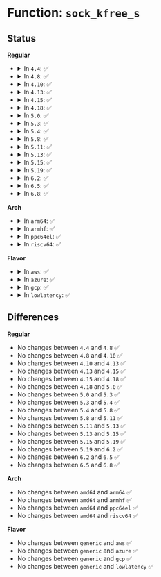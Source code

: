 # Function: <code>sock_kfree_s</code>

## Status
<b>Regular</b>
<ul>
<li>
<details>
<summary>In <code>4.4</code>: ✅</summary>

```c
void sock_kfree_s(struct sock *sk, void *mem, int size);
```

**Collision:** Unique Global

**Inline:** No

**Transformation:** False

**Instances:**

```
In net/core/sock.c (ffffffff81702820)
Location: net/core/sock.c:1797
Inline: False
Direct callers:
  - net/socket.c:___sys_sendmsg
  - net/compat.c:cmsghdr_from_user_compat_to_kern
  - net/ipv4/igmp.c:ip_mc_msfilter
  - net/ipv6/anycast.c:ipv6_sock_ac_join
  - net/ipv6/anycast.c:ipv6_sock_ac_drop
  - net/ipv6/anycast.c:ipv6_sock_ac_close
  - net/ipv6/mcast.c:ipv6_sock_mc_join
  - net/ipv6/mcast.c:ipv6_sock_mc_join
  - net/ipv6/mcast.c:ip6_mc_source
  - net/ipv6/mcast.c:ip6_mc_msfilter
  - net/ipv6/mcast.c:ip6_mc_msfilter
  - net/ipv6/exthdrs.c:ipv6_renew_options
```
**Symbols:**

```
ffffffff81702820-ffffffff8170286f: sock_kfree_s (STB_GLOBAL)
```
</details>
</li>
<li>
<details>
<summary>In <code>4.8</code>: ✅</summary>

```c
void sock_kfree_s(struct sock *sk, void *mem, int size);
```

**Collision:** Unique Global

**Inline:** No

**Transformation:** False

**Instances:**

```
In net/core/sock.c (ffffffff817696d0)
Location: net/core/sock.c:1826
Inline: False
Direct callers:
  - net/socket.c:___sys_sendmsg
  - net/compat.c:cmsghdr_from_user_compat_to_kern
  - net/ipv4/igmp.c:ip_mc_msfilter
  - net/ipv6/anycast.c:ipv6_sock_ac_close
  - net/ipv6/anycast.c:ipv6_sock_ac_drop
  - net/ipv6/anycast.c:ipv6_sock_ac_join
  - net/ipv6/mcast.c:ip6_mc_msfilter
  - net/ipv6/mcast.c:ip6_mc_msfilter
  - net/ipv6/mcast.c:ip6_mc_source
  - net/ipv6/mcast.c:ipv6_sock_mc_join
  - net/ipv6/mcast.c:ipv6_sock_mc_join
  - net/ipv6/exthdrs.c:ipv6_renew_options
```
**Symbols:**

```
ffffffff817696d0-ffffffff8176971f: sock_kfree_s (STB_GLOBAL)
```
</details>
</li>
<li>
<details>
<summary>In <code>4.10</code>: ✅</summary>

```c
void sock_kfree_s(struct sock *sk, void *mem, int size);
```

**Collision:** Unique Global

**Inline:** No

**Transformation:** False

**Instances:**

```
In net/core/sock.c (ffffffff81794740)
Location: net/core/sock.c:1824
Inline: False
Direct callers:
  - net/socket.c:___sys_sendmsg
  - net/compat.c:cmsghdr_from_user_compat_to_kern
  - net/ipv4/igmp.c:ip_mc_msfilter
  - net/ipv6/anycast.c:ipv6_sock_ac_close
  - net/ipv6/anycast.c:ipv6_sock_ac_drop
  - net/ipv6/anycast.c:ipv6_sock_ac_join
  - net/ipv6/mcast.c:ip6_mc_msfilter
  - net/ipv6/mcast.c:ip6_mc_msfilter
  - net/ipv6/mcast.c:ip6_mc_source
  - net/ipv6/mcast.c:ipv6_sock_mc_join
  - net/ipv6/mcast.c:ipv6_sock_mc_join
  - net/ipv6/exthdrs.c:ipv6_renew_options
```
**Symbols:**

```
ffffffff81794740-ffffffff8179478f: sock_kfree_s (STB_GLOBAL)
```
</details>
</li>
<li>
<details>
<summary>In <code>4.13</code>: ✅</summary>

```c
void sock_kfree_s(struct sock *sk, void *mem, int size);
```

**Collision:** Unique Global

**Inline:** No

**Transformation:** False

**Instances:**

```
In net/core/sock.c (ffffffff817b49e0)
Location: net/core/sock.c:1963
Inline: False
Direct callers:
  - net/socket.c:___sys_sendmsg
  - net/compat.c:cmsghdr_from_user_compat_to_kern
  - net/ipv4/igmp.c:ip_mc_msfilter
  - net/ipv6/anycast.c:ipv6_sock_ac_close
  - net/ipv6/anycast.c:ipv6_sock_ac_drop
  - net/ipv6/anycast.c:ipv6_sock_ac_join
  - net/ipv6/mcast.c:ip6_mc_msfilter
  - net/ipv6/mcast.c:ip6_mc_msfilter
  - net/ipv6/mcast.c:ip6_mc_source
  - net/ipv6/mcast.c:ipv6_sock_mc_join
  - net/ipv6/mcast.c:ipv6_sock_mc_join
  - net/ipv6/exthdrs.c:ipv6_renew_options
```
**Symbols:**

```
ffffffff817b49e0-ffffffff817b4a0f: sock_kfree_s (STB_GLOBAL)
```
</details>
</li>
<li>
<details>
<summary>In <code>4.15</code>: ✅</summary>

```c
void sock_kfree_s(struct sock *sk, void *mem, int size);
```

**Collision:** Unique Global

**Inline:** No

**Transformation:** False

**Instances:**

```
In net/core/sock.c (ffffffff8182cf90)
Location: net/core/sock.c:2001
Inline: False
Direct callers:
  - net/socket.c:___sys_sendmsg
  - net/compat.c:cmsghdr_from_user_compat_to_kern
  - net/ipv4/igmp.c:ip_mc_msfilter
  - net/ipv6/anycast.c:ipv6_sock_ac_close
  - net/ipv6/anycast.c:ipv6_sock_ac_drop
  - net/ipv6/anycast.c:ipv6_sock_ac_join
  - net/ipv6/mcast.c:ip6_mc_msfilter
  - net/ipv6/mcast.c:ip6_mc_msfilter
  - net/ipv6/mcast.c:ip6_mc_source
  - net/ipv6/mcast.c:ipv6_sock_mc_join
  - net/ipv6/mcast.c:ipv6_sock_mc_join
  - net/ipv6/exthdrs.c:ipv6_renew_options
```
**Symbols:**

```
ffffffff8182cf90-ffffffff8182cfc3: sock_kfree_s (STB_GLOBAL)
```
</details>
</li>
<li>
<details>
<summary>In <code>4.18</code>: ✅</summary>

```c
void sock_kfree_s(struct sock *sk, void *mem, int size);
```

**Collision:** Unique Global

**Inline:** No

**Transformation:** False

**Instances:**

```
In net/core/sock.c (ffffffff81874c90)
Location: net/core/sock.c:2021
Inline: False
Direct callers:
  - net/socket.c:___sys_sendmsg
  - net/compat.c:cmsghdr_from_user_compat_to_kern
  - net/ipv4/igmp.c:ip_mc_msfilter
  - net/ipv6/anycast.c:ipv6_sock_ac_close
  - net/ipv6/anycast.c:ipv6_sock_ac_drop
  - net/ipv6/anycast.c:ipv6_sock_ac_join
  - net/ipv6/mcast.c:ip6_mc_msfilter
  - net/ipv6/mcast.c:ip6_mc_msfilter
  - net/ipv6/mcast.c:ip6_mc_source
  - net/ipv6/mcast.c:__ipv6_sock_mc_join
  - net/ipv6/mcast.c:__ipv6_sock_mc_join
```
**Symbols:**

```
ffffffff81874c90-ffffffff81874cc0: sock_kfree_s (STB_GLOBAL)
```
</details>
</li>
<li>
<details>
<summary>In <code>5.0</code>: ✅</summary>

```c
void sock_kfree_s(struct sock *sk, void *mem, int size);
```

**Collision:** Unique Global

**Inline:** No

**Transformation:** False

**Instances:**

```
In net/core/sock.c (ffffffff81895550)
Location: net/core/sock.c:2017
Inline: False
Direct callers:
  - net/socket.c:___sys_sendmsg
  - net/compat.c:cmsghdr_from_user_compat_to_kern
  - net/ipv4/igmp.c:ip_mc_msfilter
  - net/ipv6/anycast.c:ipv6_sock_ac_close
  - net/ipv6/anycast.c:ipv6_sock_ac_drop
  - net/ipv6/anycast.c:ipv6_sock_ac_join
  - net/ipv6/mcast.c:ip6_mc_leave_src
  - net/ipv6/mcast.c:ip6_mc_msfilter
  - net/ipv6/mcast.c:ip6_mc_msfilter
  - net/ipv6/mcast.c:ip6_mc_source
  - net/ipv6/mcast.c:__ipv6_sock_mc_join
  - net/ipv6/mcast.c:__ipv6_sock_mc_join
```
**Symbols:**

```
ffffffff81895550-ffffffff81895580: sock_kfree_s (STB_GLOBAL)
```
</details>
</li>
<li>
<details>
<summary>In <code>5.3</code>: ✅</summary>

```c
void sock_kfree_s(struct sock *sk, void *mem, int size);
```

**Collision:** Unique Global

**Inline:** No

**Transformation:** False

**Instances:**

```
In net/core/sock.c (ffffffff818e1bd0)
Location: net/core/sock.c:2158
Inline: False
Direct callers:
  - net/socket.c:___sys_sendmsg
  - net/compat.c:cmsghdr_from_user_compat_to_kern
  - net/ipv4/igmp.c:ip_mc_msfilter
  - net/ipv6/anycast.c:ipv6_sock_ac_close
  - net/ipv6/anycast.c:ipv6_sock_ac_drop
  - net/ipv6/anycast.c:ipv6_sock_ac_join
  - net/ipv6/mcast.c:ip6_mc_leave_src
  - net/ipv6/mcast.c:ip6_mc_msfilter
  - net/ipv6/mcast.c:ip6_mc_msfilter
  - net/ipv6/mcast.c:ip6_mc_source
  - net/ipv6/mcast.c:__ipv6_sock_mc_join
  - net/ipv6/mcast.c:__ipv6_sock_mc_join
```
**Symbols:**

```
ffffffff818e1bd0-ffffffff818e1bff: sock_kfree_s (STB_GLOBAL)
```
</details>
</li>
<li>
<details>
<summary>In <code>5.4</code>: ✅</summary>

```c
void sock_kfree_s(struct sock *sk, void *mem, int size);
```

**Collision:** Unique Global

**Inline:** No

**Transformation:** False

**Instances:**

```
In net/core/sock.c (ffffffff81913750)
Location: net/core/sock.c:2173
Inline: False
Direct callers:
  - net/socket.c:____sys_sendmsg
  - net/compat.c:cmsghdr_from_user_compat_to_kern
  - net/ipv4/igmp.c:ip_mc_msfilter
  - net/ipv6/anycast.c:ipv6_sock_ac_close
  - net/ipv6/anycast.c:ipv6_sock_ac_drop
  - net/ipv6/anycast.c:ipv6_sock_ac_join
  - net/ipv6/mcast.c:ip6_mc_leave_src
  - net/ipv6/mcast.c:ip6_mc_msfilter
  - net/ipv6/mcast.c:ip6_mc_msfilter
  - net/ipv6/mcast.c:ip6_mc_source
  - net/ipv6/mcast.c:__ipv6_sock_mc_join
  - net/ipv6/mcast.c:__ipv6_sock_mc_join
```
**Symbols:**

```
ffffffff81913750-ffffffff8191377f: sock_kfree_s (STB_GLOBAL)
```
</details>
</li>
<li>
<details>
<summary>In <code>5.8</code>: ✅</summary>

```c
void sock_kfree_s(struct sock *sk, void *mem, int size);
```

**Collision:** Unique Global

**Inline:** No

**Transformation:** False

**Instances:**

```
In net/core/sock.c (ffffffff819e4f20)
Location: net/core/sock.c:2282
Inline: False
Direct callers:
  - net/socket.c:____sys_sendmsg
  - net/compat.c:cmsghdr_from_user_compat_to_kern
  - net/ipv4/tcp_ipv4.c:tcp_md5_do_add
  - net/ipv4/igmp.c:ip_mc_msfilter
  - net/ipv6/anycast.c:__ipv6_sock_ac_close
  - net/ipv6/anycast.c:ipv6_sock_ac_drop
  - net/ipv6/anycast.c:ipv6_sock_ac_join
  - net/ipv6/mcast.c:ip6_mc_msfilter
  - net/ipv6/mcast.c:ip6_mc_msfilter
  - net/ipv6/mcast.c:ip6_mc_source
  - net/ipv6/mcast.c:__ipv6_sock_mc_join
  - net/ipv6/mcast.c:__ipv6_sock_mc_join
```
**Symbols:**

```
ffffffff819e4f20-ffffffff819e4f4f: sock_kfree_s (STB_GLOBAL)
```
</details>
</li>
<li>
<details>
<summary>In <code>5.11</code>: ✅</summary>

```c
void sock_kfree_s(struct sock *sk, void *mem, int size);
```

**Collision:** Unique Global

**Inline:** No

**Transformation:** False

**Instances:**

```
In net/core/sock.c (ffffffff819e47f0)
Location: net/core/sock.c:2274
Inline: False
Direct callers:
  - net/socket.c:____sys_sendmsg
  - net/compat.c:cmsghdr_from_user_compat_to_kern
  - net/ipv4/tcp_ipv4.c:tcp_md5_do_add
  - net/ipv4/igmp.c:ip_mc_msfilter
  - net/ipv6/anycast.c:__ipv6_sock_ac_close
  - net/ipv6/anycast.c:ipv6_sock_ac_drop
  - net/ipv6/anycast.c:ipv6_sock_ac_join
  - net/ipv6/mcast.c:ip6_mc_msfilter
  - net/ipv6/mcast.c:ip6_mc_msfilter
  - net/ipv6/mcast.c:ip6_mc_source
  - net/ipv6/mcast.c:__ipv6_sock_mc_join
  - net/ipv6/mcast.c:__ipv6_sock_mc_join
```
**Symbols:**

```
ffffffff819e47f0-ffffffff819e481f: sock_kfree_s (STB_GLOBAL)
```
</details>
</li>
<li>
<details>
<summary>In <code>5.13</code>: ✅</summary>

```c
void sock_kfree_s(struct sock *sk, void *mem, int size);
```

**Collision:** Unique Global

**Inline:** No

**Transformation:** False

**Instances:**

```
In net/core/sock.c (ffffffff819c9630)
Location: net/core/sock.c:2297
Inline: False
Direct callers:
  - net/socket.c:____sys_sendmsg
  - net/compat.c:cmsghdr_from_user_compat_to_kern
  - net/ipv4/tcp_ipv4.c:tcp_md5_do_add
  - net/ipv4/igmp.c:ip_mc_msfilter
  - net/ipv6/anycast.c:__ipv6_sock_ac_close
  - net/ipv6/anycast.c:ipv6_sock_ac_drop
  - net/ipv6/anycast.c:ipv6_sock_ac_join
  - net/ipv6/mcast.c:ip6_mc_msfilter
  - net/ipv6/mcast.c:__ipv6_sock_mc_join
  - net/ipv6/mcast.c:__ipv6_sock_mc_join
```
**Symbols:**

```
ffffffff819c9630-ffffffff819c965f: sock_kfree_s (STB_GLOBAL)
```
</details>
</li>
<li>
<details>
<summary>In <code>5.15</code>: ✅</summary>

```c
void sock_kfree_s(struct sock *sk, void *mem, int size);
```

**Collision:** Unique Global

**Inline:** No

**Transformation:** False

**Instances:**

```
In net/core/sock.c (ffffffff81a79df0)
Location: net/core/sock.c:2421
Inline: False
Direct callers:
  - net/socket.c:____sys_sendmsg
  - net/compat.c:cmsghdr_from_user_compat_to_kern
  - net/ipv4/tcp_ipv4.c:tcp_md5_do_add
  - net/ipv4/igmp.c:ip_mc_msfilter
  - net/ipv6/anycast.c:__ipv6_sock_ac_close
  - net/ipv6/anycast.c:ipv6_sock_ac_drop
  - net/ipv6/anycast.c:ipv6_sock_ac_join
  - net/ipv6/mcast.c:ip6_mc_msfilter
  - net/ipv6/mcast.c:__ipv6_sock_mc_join
  - net/ipv6/mcast.c:__ipv6_sock_mc_join
```
**Symbols:**

```
ffffffff81a79df0-ffffffff81a79e1f: sock_kfree_s (STB_GLOBAL)
```
</details>
</li>
<li>
<details>
<summary>In <code>5.19</code>: ✅</summary>

```c
void sock_kfree_s(struct sock *sk, void *mem, int size);
```

**Collision:** Unique Global

**Inline:** No

**Transformation:** False

**Instances:**

```
In net/core/sock.c (ffffffff81bedad0)
Location: net/core/sock.c:2590
Inline: False
Direct callers:
  - net/socket.c:____sys_sendmsg
  - net/compat.c:cmsghdr_from_user_compat_to_kern
  - net/ipv4/tcp_ipv4.c:tcp_md5_do_add
  - net/ipv4/igmp.c:ip_mc_msfilter
  - net/ipv6/anycast.c:__ipv6_sock_ac_close
  - net/ipv6/anycast.c:ipv6_sock_ac_drop
  - net/ipv6/anycast.c:ipv6_sock_ac_join
  - net/ipv6/mcast.c:ip6_mc_msfilter
  - net/ipv6/mcast.c:__ipv6_sock_mc_join
  - net/ipv6/mcast.c:__ipv6_sock_mc_join
  - net/mptcp/pm_userspace.c:mptcp_nl_cmd_remove
  - net/mptcp/pm_userspace.c:mptcp_free_local_addr_list
```
**Symbols:**

```
ffffffff81bedad0-ffffffff81bedb13: sock_kfree_s (STB_GLOBAL)
```
</details>
</li>
<li>
<details>
<summary>In <code>6.2</code>: ✅</summary>

```c
void sock_kfree_s(struct sock *sk, void *mem, int size);
```

**Collision:** Unique Global

**Inline:** No

**Transformation:** False

**Instances:**

```
In net/core/sock.c (ffffffff81d98e50)
Location: net/core/sock.c:2669
Inline: False
Direct callers:
  - net/socket.c:____sys_sendmsg
  - net/compat.c:cmsghdr_from_user_compat_to_kern
  - net/ipv4/tcp_ipv4.c:__tcp_md5_do_add
  - net/ipv4/igmp.c:ip_mc_msfilter
  - net/ipv6/anycast.c:__ipv6_sock_ac_close
  - net/ipv6/anycast.c:ipv6_sock_ac_drop
  - net/ipv6/anycast.c:ipv6_sock_ac_join
  - net/ipv6/mcast.c:ip6_mc_msfilter
  - net/ipv6/mcast.c:__ipv6_sock_mc_join
  - net/ipv6/mcast.c:__ipv6_sock_mc_join
  - net/mptcp/pm_userspace.c:mptcp_nl_cmd_remove
  - net/mptcp/pm_userspace.c:mptcp_free_local_addr_list
```
**Symbols:**

```
ffffffff81d98e50-ffffffff81d98e93: sock_kfree_s (STB_GLOBAL)
```
</details>
</li>
<li>
<details>
<summary>In <code>6.5</code>: ✅</summary>

```c
void sock_kfree_s(struct sock *sk, void *mem, int size);
```

**Collision:** Unique Global

**Inline:** No

**Transformation:** False

**Instances:**

```
In net/core/sock.c (ffffffff81e086b0)
Location: net/core/sock.c:2729
Inline: False
Direct callers:
  - net/socket.c:____sys_sendmsg
  - net/compat.c:cmsghdr_from_user_compat_to_kern
  - net/ipv4/tcp_ipv4.c:__tcp_md5_do_add
  - net/ipv4/igmp.c:ip_mc_msfilter
  - net/ipv6/anycast.c:__ipv6_sock_ac_close
  - net/ipv6/anycast.c:ipv6_sock_ac_drop
  - net/ipv6/anycast.c:ipv6_sock_ac_join
  - net/ipv6/mcast.c:ip6_mc_msfilter
  - net/ipv6/mcast.c:__ipv6_sock_mc_join
  - net/ipv6/mcast.c:__ipv6_sock_mc_join
  - net/mptcp/pm_userspace.c:mptcp_nl_cmd_remove
  - net/mptcp/pm_userspace.c:mptcp_free_local_addr_list
```
**Symbols:**

```
ffffffff81e086b0-ffffffff81e086f3: sock_kfree_s (STB_GLOBAL)
```
</details>
</li>
<li>
<details>
<summary>In <code>6.8</code>: ✅</summary>

```c
void sock_kfree_s(struct sock *sk, void *mem, int size);
```

**Collision:** Unique Global

**Inline:** No

**Transformation:** False

**Instances:**

```
In net/core/sock.c (ffffffff81ec3a40)
Location: net/core/sock.c:2709
Inline: False
Direct callers:
  - net/socket.c:____sys_sendmsg
  - net/compat.c:cmsghdr_from_user_compat_to_kern
  - net/ipv4/igmp.c:ip_mc_msfilter
  - net/ipv6/anycast.c:__ipv6_sock_ac_close
  - net/ipv6/anycast.c:ipv6_sock_ac_drop
  - net/ipv6/anycast.c:ipv6_sock_ac_join
  - net/ipv6/mcast.c:ip6_mc_msfilter
  - net/ipv6/mcast.c:__ipv6_sock_mc_join
  - net/ipv6/mcast.c:__ipv6_sock_mc_join
  - net/mptcp/pm_userspace.c:mptcp_pm_nl_remove_doit
  - net/mptcp/pm_userspace.c:mptcp_free_local_addr_list
```
**Symbols:**

```
ffffffff81ec3a40-ffffffff81ec3a83: sock_kfree_s (STB_GLOBAL)
```
</details>
</li>
</ul>
<b>Arch</b>
<ul>
<li>
<details>
<summary>In <code>arm64</code>: ✅</summary>

```c
void sock_kfree_s(struct sock *sk, void *mem, int size);
```

**Collision:** Unique Global

**Inline:** No

**Transformation:** False

**Instances:**

```
In net/core/sock.c (ffff800010bab6b8)
Location: net/core/sock.c:2173
Inline: False
Direct callers:
  - net/socket.c:____sys_sendmsg
  - net/compat.c:cmsghdr_from_user_compat_to_kern
  - net/ipv4/igmp.c:ip_mc_msfilter
  - net/ipv6/anycast.c:ipv6_sock_ac_close
  - net/ipv6/anycast.c:ipv6_sock_ac_drop
  - net/ipv6/anycast.c:ipv6_sock_ac_join
  - net/ipv6/mcast.c:ip6_mc_leave_src
  - net/ipv6/mcast.c:ip6_mc_msfilter
  - net/ipv6/mcast.c:ip6_mc_msfilter
  - net/ipv6/mcast.c:ip6_mc_source
  - net/ipv6/mcast.c:__ipv6_sock_mc_join
  - net/ipv6/mcast.c:__ipv6_sock_mc_join
```
**Symbols:**

```
ffff800010bab6b8-ffff800010bab73c: sock_kfree_s (STB_GLOBAL)
```
</details>
</li>
<li>
<details>
<summary>In <code>armhf</code>: ✅</summary>

```c
void sock_kfree_s(struct sock *sk, void *mem, int size);
```

**Collision:** Unique Global

**Inline:** No

**Transformation:** False

**Instances:**

```
In net/core/sock.c (c0cc9f04)
Location: net/core/sock.c:2173
Inline: False
Direct callers:
  - net/socket.c:____sys_sendmsg
  - net/ipv4/igmp.c:ip_mc_msfilter
  - net/ipv6/anycast.c:ipv6_sock_ac_close
  - net/ipv6/anycast.c:ipv6_sock_ac_drop
  - net/ipv6/anycast.c:ipv6_sock_ac_join
  - net/ipv6/mcast.c:ip6_mc_leave_src
  - net/ipv6/mcast.c:ip6_mc_msfilter
  - net/ipv6/mcast.c:ip6_mc_msfilter
  - net/ipv6/mcast.c:ip6_mc_source
  - net/ipv6/mcast.c:__ipv6_sock_mc_join
  - net/ipv6/mcast.c:__ipv6_sock_mc_join
```
**Symbols:**

```
c0cc9f04-c0cc9f84: sock_kfree_s (STB_GLOBAL)
```
</details>
</li>
<li>
<details>
<summary>In <code>ppc64el</code>: ✅</summary>

```c
void sock_kfree_s(struct sock *sk, void *mem, int size);
```

**Collision:** Unique Global

**Inline:** No

**Transformation:** False

**Instances:**

```
In net/core/sock.c (c000000000c815d0)
Location: net/core/sock.c:2173
Inline: False
Direct callers:
  - net/socket.c:____sys_sendmsg
  - net/compat.c:cmsghdr_from_user_compat_to_kern
  - net/ipv4/igmp.c:ip_mc_msfilter
  - net/ipv6/anycast.c:ipv6_sock_ac_close
  - net/ipv6/anycast.c:ipv6_sock_ac_drop
  - net/ipv6/anycast.c:ipv6_sock_ac_join
  - net/ipv6/mcast.c:ip6_mc_leave_src
  - net/ipv6/mcast.c:ip6_mc_msfilter
  - net/ipv6/mcast.c:ip6_mc_msfilter
  - net/ipv6/mcast.c:ip6_mc_source
  - net/ipv6/mcast.c:__ipv6_sock_mc_join
  - net/ipv6/mcast.c:__ipv6_sock_mc_join
```
**Symbols:**

```
c000000000c815d0-c000000000c81648: sock_kfree_s (STB_GLOBAL)
```
</details>
</li>
<li>
<details>
<summary>In <code>riscv64</code>: ✅</summary>

```c
void sock_kfree_s(struct sock *sk, void *mem, int size);
```

**Collision:** Unique Global

**Inline:** No

**Transformation:** False

**Instances:**

```
In net/core/sock.c (ffffffe00073cc48)
Location: net/core/sock.c:2173
Inline: False
Direct callers:
  - net/socket.c:____sys_sendmsg
  - net/ipv4/igmp.c:ip_mc_msfilter
  - net/ipv6/anycast.c:ipv6_sock_ac_close
  - net/ipv6/anycast.c:ipv6_sock_ac_drop
  - net/ipv6/anycast.c:ipv6_sock_ac_join
  - net/ipv6/mcast.c:ip6_mc_leave_src
  - net/ipv6/mcast.c:ip6_mc_msfilter
  - net/ipv6/mcast.c:ip6_mc_msfilter
  - net/ipv6/mcast.c:ip6_mc_source
  - net/ipv6/mcast.c:__ipv6_sock_mc_join
  - net/ipv6/mcast.c:__ipv6_sock_mc_join
```
**Symbols:**

```
ffffffe00073cc48-ffffffe00073cc9e: sock_kfree_s (STB_GLOBAL)
```
</details>
</li>
</ul>
<b>Flavor</b>
<ul>
<li>
<details>
<summary>In <code>aws</code>: ✅</summary>

```c
void sock_kfree_s(struct sock *sk, void *mem, int size);
```

**Collision:** Unique Global

**Inline:** No

**Transformation:** False

**Instances:**

```
In net/core/sock.c (ffffffff818b3750)
Location: net/core/sock.c:2173
Inline: False
Direct callers:
  - net/socket.c:____sys_sendmsg
  - net/compat.c:cmsghdr_from_user_compat_to_kern
  - net/ipv4/igmp.c:ip_mc_msfilter
  - net/ipv6/anycast.c:ipv6_sock_ac_close
  - net/ipv6/anycast.c:ipv6_sock_ac_drop
  - net/ipv6/anycast.c:ipv6_sock_ac_join
  - net/ipv6/mcast.c:ip6_mc_leave_src
  - net/ipv6/mcast.c:ip6_mc_msfilter
  - net/ipv6/mcast.c:ip6_mc_msfilter
  - net/ipv6/mcast.c:ip6_mc_source
  - net/ipv6/mcast.c:__ipv6_sock_mc_join
  - net/ipv6/mcast.c:__ipv6_sock_mc_join
```
**Symbols:**

```
ffffffff818b3750-ffffffff818b377f: sock_kfree_s (STB_GLOBAL)
```
</details>
</li>
<li>
<details>
<summary>In <code>azure</code>: ✅</summary>

```c
void sock_kfree_s(struct sock *sk, void *mem, int size);
```

**Collision:** Unique Global

**Inline:** No

**Transformation:** False

**Instances:**

```
In net/core/sock.c (ffffffff8186d6a0)
Location: net/core/sock.c:2173
Inline: False
Direct callers:
  - net/socket.c:____sys_sendmsg
  - net/compat.c:cmsghdr_from_user_compat_to_kern
  - net/ipv4/igmp.c:ip_mc_msfilter
  - net/ipv6/anycast.c:ipv6_sock_ac_close
  - net/ipv6/anycast.c:ipv6_sock_ac_drop
  - net/ipv6/anycast.c:ipv6_sock_ac_join
  - net/ipv6/mcast.c:ip6_mc_leave_src
  - net/ipv6/mcast.c:ip6_mc_msfilter
  - net/ipv6/mcast.c:ip6_mc_msfilter
  - net/ipv6/mcast.c:ip6_mc_source
  - net/ipv6/mcast.c:__ipv6_sock_mc_join
  - net/ipv6/mcast.c:__ipv6_sock_mc_join
```
**Symbols:**

```
ffffffff8186d6a0-ffffffff8186d6cf: sock_kfree_s (STB_GLOBAL)
```
</details>
</li>
<li>
<details>
<summary>In <code>gcp</code>: ✅</summary>

```c
void sock_kfree_s(struct sock *sk, void *mem, int size);
```

**Collision:** Unique Global

**Inline:** No

**Transformation:** False

**Instances:**

```
In net/core/sock.c (ffffffff81904750)
Location: net/core/sock.c:2173
Inline: False
Direct callers:
  - net/socket.c:____sys_sendmsg
  - net/compat.c:cmsghdr_from_user_compat_to_kern
  - net/ipv4/igmp.c:ip_mc_msfilter
  - net/ipv6/anycast.c:ipv6_sock_ac_close
  - net/ipv6/anycast.c:ipv6_sock_ac_drop
  - net/ipv6/anycast.c:ipv6_sock_ac_join
  - net/ipv6/mcast.c:ip6_mc_leave_src
  - net/ipv6/mcast.c:ip6_mc_msfilter
  - net/ipv6/mcast.c:ip6_mc_msfilter
  - net/ipv6/mcast.c:ip6_mc_source
  - net/ipv6/mcast.c:__ipv6_sock_mc_join
  - net/ipv6/mcast.c:__ipv6_sock_mc_join
```
**Symbols:**

```
ffffffff81904750-ffffffff8190477f: sock_kfree_s (STB_GLOBAL)
```
</details>
</li>
<li>
<details>
<summary>In <code>lowlatency</code>: ✅</summary>

```c
void sock_kfree_s(struct sock *sk, void *mem, int size);
```

**Collision:** Unique Global

**Inline:** No

**Transformation:** False

**Instances:**

```
In net/core/sock.c (ffffffff819257f0)
Location: net/core/sock.c:2173
Inline: False
Direct callers:
  - net/socket.c:____sys_sendmsg
  - net/compat.c:cmsghdr_from_user_compat_to_kern
  - net/ipv4/igmp.c:ip_mc_msfilter
  - net/ipv6/anycast.c:ipv6_sock_ac_close
  - net/ipv6/anycast.c:ipv6_sock_ac_drop
  - net/ipv6/anycast.c:ipv6_sock_ac_join
  - net/ipv6/mcast.c:ip6_mc_leave_src
  - net/ipv6/mcast.c:ip6_mc_msfilter
  - net/ipv6/mcast.c:ip6_mc_msfilter
  - net/ipv6/mcast.c:ip6_mc_source
  - net/ipv6/mcast.c:__ipv6_sock_mc_join
  - net/ipv6/mcast.c:__ipv6_sock_mc_join
```
**Symbols:**

```
ffffffff819257f0-ffffffff8192581f: sock_kfree_s (STB_GLOBAL)
```
</details>
</li>
</ul>

## Differences
<b>Regular</b>
<ul>
<li>
No changes between <code>4.4</code> and <code>4.8</code> ✅
</li>
<li>
No changes between <code>4.8</code> and <code>4.10</code> ✅
</li>
<li>
No changes between <code>4.10</code> and <code>4.13</code> ✅
</li>
<li>
No changes between <code>4.13</code> and <code>4.15</code> ✅
</li>
<li>
No changes between <code>4.15</code> and <code>4.18</code> ✅
</li>
<li>
No changes between <code>4.18</code> and <code>5.0</code> ✅
</li>
<li>
No changes between <code>5.0</code> and <code>5.3</code> ✅
</li>
<li>
No changes between <code>5.3</code> and <code>5.4</code> ✅
</li>
<li>
No changes between <code>5.4</code> and <code>5.8</code> ✅
</li>
<li>
No changes between <code>5.8</code> and <code>5.11</code> ✅
</li>
<li>
No changes between <code>5.11</code> and <code>5.13</code> ✅
</li>
<li>
No changes between <code>5.13</code> and <code>5.15</code> ✅
</li>
<li>
No changes between <code>5.15</code> and <code>5.19</code> ✅
</li>
<li>
No changes between <code>5.19</code> and <code>6.2</code> ✅
</li>
<li>
No changes between <code>6.2</code> and <code>6.5</code> ✅
</li>
<li>
No changes between <code>6.5</code> and <code>6.8</code> ✅
</li>
</ul>
<b>Arch</b>
<ul>
<li>
No changes between <code>amd64</code> and <code>arm64</code> ✅
</li>
<li>
No changes between <code>amd64</code> and <code>armhf</code> ✅
</li>
<li>
No changes between <code>amd64</code> and <code>ppc64el</code> ✅
</li>
<li>
No changes between <code>amd64</code> and <code>riscv64</code> ✅
</li>
</ul>
<b>Flavor</b>
<ul>
<li>
No changes between <code>generic</code> and <code>aws</code> ✅
</li>
<li>
No changes between <code>generic</code> and <code>azure</code> ✅
</li>
<li>
No changes between <code>generic</code> and <code>gcp</code> ✅
</li>
<li>
No changes between <code>generic</code> and <code>lowlatency</code> ✅
</li>
</ul>

